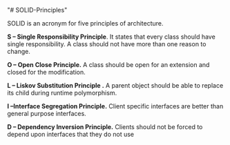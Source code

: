 "# SOLID-Principles" 

SOLID is an acronym for five principles of architecture.

**S – Single Responsibility Principle**. It states that every class should have single responsibility. A class should not have more than one reason to change.

**O – Open Close Principle.** A class should be open for an extension and closed for the modification.

**L – Liskov Substitution Principle .** A parent object should be able to replace its child during runtime polymorphism.

**I –Interface Segregation Principle.** Client specific interfaces are better than general purpose interfaces.

**D – Dependency Inversion Principle.** Clients should not be forced to depend upon interfaces that they do not use

